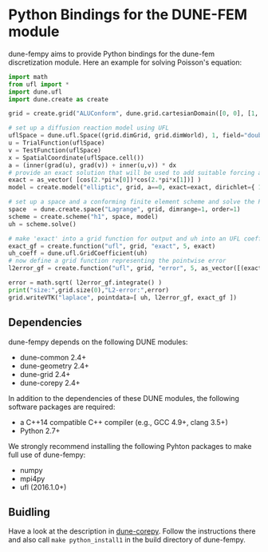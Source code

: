 Python Bindings for the DUNE-FEM module
=======================================

dune-fempy aims to provide Python bindings for the dune-fem discretization
module. Here an example for solving Poisson's equation:

```python
import math
from ufl import *
import dune.ufl
import dune.create as create

grid = create.grid("ALUConform", dune.grid.cartesianDomain([0, 0], [1, 1], [8, 8]), dimgrid=2)

# set up a diffusion reaction model using UFL
uflSpace = dune.ufl.Space((grid.dimGrid, grid.dimWorld), 1, field="double")
u = TrialFunction(uflSpace)
v = TestFunction(uflSpace)
x = SpatialCoordinate(uflSpace.cell())
a = (inner(grad(u), grad(v)) + inner(u,v)) * dx
# provide an exact solution that will be used to add suitable forcing and dirichlet b.c.
exact = as_vector( [cos(2.*pi*x[0])*cos(2.*pi*x[1])] )
model = create.model("elliptic", grid, a==0, exact=exact, dirichlet={ 1:exact } )

# set up a space and a conforming finite element scheme and solve the PDE
space  = dune.create.space("Lagrange", grid, dimrange=1, order=1)
scheme = create.scheme("h1", space, model)
uh = scheme.solve()

# make 'exact' into a grid function for output and uh into an UFL coefficient for error computation
exact_gf = create.function("ufl", grid, "exact", 5, exact)
uh_coeff = dune.ufl.GridCoefficient(uh)
# now define a grid function representing the pointwise error
l2error_gf = create.function("ufl", grid, "error", 5, as_vector([(exact[0]-uh_coeff[0])**2]) )

error = math.sqrt( l2error_gf.integrate() )
print("size:",grid.size(0),"L2-error:",error)
grid.writeVTK("laplace", pointdata=[ uh, l2error_gf, exact_gf ])
```

Dependencies
------------

dune-fempy depends on the following DUNE modules:
- dune-common 2.4+
- dune-geometry 2.4+
- dune-grid 2.4+
- dune-corepy 2.4+

In addition to the dependencies of these DUNE modules, the following software
packages are required:

- a C++14 compatible C++ compiler (e.g., GCC 4.9+, clang 3.5+)
- Python 2.7+

We strongly recommend installing the following Pyhton packages to make full
use of dune-fempy:

- numpy
- mpi4py
- ufl (2016.1.0+)


Buidling
--------

Have a look at the description in [dune-corepy][corepy].
Follow the instructions there and also call `make python_install1` in the
build directory of dune-fempy.

[corepy]: https://gitlab.dune-project.org/michael.sghaier/dune-corepy
